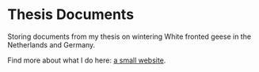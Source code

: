 # Thesis Documents
Storing documents from my thesis on wintering White fronted geese in the Netherlands and Germany.

Find more about what I do here: [a small website](https://pratikr16.github.io).
